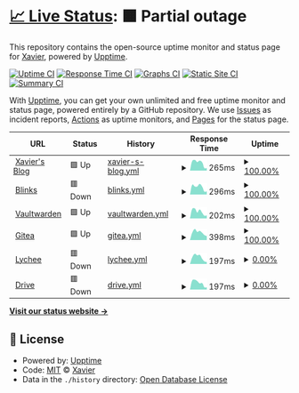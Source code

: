 # [📈 Live Status](https://ZhangXavier.github.io/upptime): <!--live status--> **🟧 Partial outage**

This repository contains the open-source uptime monitor and status page for [Xavier](www.zxavier.com), powered by [Upptime](https://github.com/upptime/upptime).

[![Uptime CI](https://github.com/ZhangXavier/upptime/workflows/Uptime%20CI/badge.svg)](https://github.com/ZhangXavier/upptime/actions?query=workflow%3A%22Uptime+CI%22)
[![Response Time CI](https://github.com/ZhangXavier/upptime/workflows/Response%20Time%20CI/badge.svg)](https://github.com/ZhangXavier/upptime/actions?query=workflow%3A%22Response+Time+CI%22)
[![Graphs CI](https://github.com/ZhangXavier/upptime/workflows/Graphs%20CI/badge.svg)](https://github.com/ZhangXavier/upptime/actions?query=workflow%3A%22Graphs+CI%22)
[![Static Site CI](https://github.com/ZhangXavier/upptime/workflows/Static%20Site%20CI/badge.svg)](https://github.com/ZhangXavier/upptime/actions?query=workflow%3A%22Static+Site+CI%22)
[![Summary CI](https://github.com/ZhangXavier/upptime/workflows/Summary%20CI/badge.svg)](https://github.com/ZhangXavier/upptime/actions?query=workflow%3A%22Summary+CI%22)

With [Upptime](https://upptime.js.org), you can get your own unlimited and free uptime monitor and status page, powered entirely by a GitHub repository. We use [Issues](https://github.com/ZhangXavier/upptime/issues) as incident reports, [Actions](https://github.com/ZhangXavier/upptime/actions) as uptime monitors, and [Pages](https://ZhangXavier.github.io/upptime) for the status page.

<!--start: status pages-->
<!-- This summary is generated by Upptime (https://github.com/upptime/upptime) -->
<!-- Do not edit this manually, your changes will be overwritten -->
<!-- prettier-ignore -->
| URL | Status | History | Response Time | Uptime |
| --- | ------ | ------- | ------------- | ------ |
| <img alt="" src="https://icons.duckduckgo.com/ip3/www.zxavier.com.ico" height="13"> [Xavier's Blog](https://www.zxavier.com) | 🟩 Up | [xavier-s-blog.yml](https://github.com/z-xavier/upptime/commits/HEAD/history/xavier-s-blog.yml) | <details><summary><img alt="Response time graph" src="./graphs/xavier-s-blog/response-time-week.png" height="20"> 265ms</summary><br><a href="https://z-xavier.github.io/upptime/history/xavier-s-blog"><img alt="Response time 254" src="https://img.shields.io/endpoint?url=https%3A%2F%2Fraw.githubusercontent.com%2Fz-xavier%2Fupptime%2FHEAD%2Fapi%2Fxavier-s-blog%2Fresponse-time.json"></a><br><a href="https://z-xavier.github.io/upptime/history/xavier-s-blog"><img alt="24-hour response time 86" src="https://img.shields.io/endpoint?url=https%3A%2F%2Fraw.githubusercontent.com%2Fz-xavier%2Fupptime%2FHEAD%2Fapi%2Fxavier-s-blog%2Fresponse-time-day.json"></a><br><a href="https://z-xavier.github.io/upptime/history/xavier-s-blog"><img alt="7-day response time 265" src="https://img.shields.io/endpoint?url=https%3A%2F%2Fraw.githubusercontent.com%2Fz-xavier%2Fupptime%2FHEAD%2Fapi%2Fxavier-s-blog%2Fresponse-time-week.json"></a><br><a href="https://z-xavier.github.io/upptime/history/xavier-s-blog"><img alt="30-day response time 278" src="https://img.shields.io/endpoint?url=https%3A%2F%2Fraw.githubusercontent.com%2Fz-xavier%2Fupptime%2FHEAD%2Fapi%2Fxavier-s-blog%2Fresponse-time-month.json"></a><br><a href="https://z-xavier.github.io/upptime/history/xavier-s-blog"><img alt="1-year response time 258" src="https://img.shields.io/endpoint?url=https%3A%2F%2Fraw.githubusercontent.com%2Fz-xavier%2Fupptime%2FHEAD%2Fapi%2Fxavier-s-blog%2Fresponse-time-year.json"></a></details> | <details><summary><a href="https://z-xavier.github.io/upptime/history/xavier-s-blog">100.00%</a></summary><a href="https://z-xavier.github.io/upptime/history/xavier-s-blog"><img alt="All-time uptime 99.54%" src="https://img.shields.io/endpoint?url=https%3A%2F%2Fraw.githubusercontent.com%2Fz-xavier%2Fupptime%2FHEAD%2Fapi%2Fxavier-s-blog%2Fuptime.json"></a><br><a href="https://z-xavier.github.io/upptime/history/xavier-s-blog"><img alt="24-hour uptime 100.00%" src="https://img.shields.io/endpoint?url=https%3A%2F%2Fraw.githubusercontent.com%2Fz-xavier%2Fupptime%2FHEAD%2Fapi%2Fxavier-s-blog%2Fuptime-day.json"></a><br><a href="https://z-xavier.github.io/upptime/history/xavier-s-blog"><img alt="7-day uptime 100.00%" src="https://img.shields.io/endpoint?url=https%3A%2F%2Fraw.githubusercontent.com%2Fz-xavier%2Fupptime%2FHEAD%2Fapi%2Fxavier-s-blog%2Fuptime-week.json"></a><br><a href="https://z-xavier.github.io/upptime/history/xavier-s-blog"><img alt="30-day uptime 100.00%" src="https://img.shields.io/endpoint?url=https%3A%2F%2Fraw.githubusercontent.com%2Fz-xavier%2Fupptime%2FHEAD%2Fapi%2Fxavier-s-blog%2Fuptime-month.json"></a><br><a href="https://z-xavier.github.io/upptime/history/xavier-s-blog"><img alt="1-year uptime 100.00%" src="https://img.shields.io/endpoint?url=https%3A%2F%2Fraw.githubusercontent.com%2Fz-xavier%2Fupptime%2FHEAD%2Fapi%2Fxavier-s-blog%2Fuptime-year.json"></a></details>
| <img alt="" src="https://icons.duckduckgo.com/ip3/url.zxavier.com.ico" height="13"> [Blinks](https://url.zxavier.com) | 🟥 Down | [blinks.yml](https://github.com/z-xavier/upptime/commits/HEAD/history/blinks.yml) | <details><summary><img alt="Response time graph" src="./graphs/blinks/response-time-week.png" height="20"> 296ms</summary><br><a href="https://z-xavier.github.io/upptime/history/blinks"><img alt="Response time 286" src="https://img.shields.io/endpoint?url=https%3A%2F%2Fraw.githubusercontent.com%2Fz-xavier%2Fupptime%2FHEAD%2Fapi%2Fblinks%2Fresponse-time.json"></a><br><a href="https://z-xavier.github.io/upptime/history/blinks"><img alt="24-hour response time 139" src="https://img.shields.io/endpoint?url=https%3A%2F%2Fraw.githubusercontent.com%2Fz-xavier%2Fupptime%2FHEAD%2Fapi%2Fblinks%2Fresponse-time-day.json"></a><br><a href="https://z-xavier.github.io/upptime/history/blinks"><img alt="7-day response time 296" src="https://img.shields.io/endpoint?url=https%3A%2F%2Fraw.githubusercontent.com%2Fz-xavier%2Fupptime%2FHEAD%2Fapi%2Fblinks%2Fresponse-time-week.json"></a><br><a href="https://z-xavier.github.io/upptime/history/blinks"><img alt="30-day response time 422" src="https://img.shields.io/endpoint?url=https%3A%2F%2Fraw.githubusercontent.com%2Fz-xavier%2Fupptime%2FHEAD%2Fapi%2Fblinks%2Fresponse-time-month.json"></a><br><a href="https://z-xavier.github.io/upptime/history/blinks"><img alt="1-year response time 302" src="https://img.shields.io/endpoint?url=https%3A%2F%2Fraw.githubusercontent.com%2Fz-xavier%2Fupptime%2FHEAD%2Fapi%2Fblinks%2Fresponse-time-year.json"></a></details> | <details><summary><a href="https://z-xavier.github.io/upptime/history/blinks">100.00%</a></summary><a href="https://z-xavier.github.io/upptime/history/blinks"><img alt="All-time uptime 99.59%" src="https://img.shields.io/endpoint?url=https%3A%2F%2Fraw.githubusercontent.com%2Fz-xavier%2Fupptime%2FHEAD%2Fapi%2Fblinks%2Fuptime.json"></a><br><a href="https://z-xavier.github.io/upptime/history/blinks"><img alt="24-hour uptime 99.99%" src="https://img.shields.io/endpoint?url=https%3A%2F%2Fraw.githubusercontent.com%2Fz-xavier%2Fupptime%2FHEAD%2Fapi%2Fblinks%2Fuptime-day.json"></a><br><a href="https://z-xavier.github.io/upptime/history/blinks"><img alt="7-day uptime 100.00%" src="https://img.shields.io/endpoint?url=https%3A%2F%2Fraw.githubusercontent.com%2Fz-xavier%2Fupptime%2FHEAD%2Fapi%2Fblinks%2Fuptime-week.json"></a><br><a href="https://z-xavier.github.io/upptime/history/blinks"><img alt="30-day uptime 99.96%" src="https://img.shields.io/endpoint?url=https%3A%2F%2Fraw.githubusercontent.com%2Fz-xavier%2Fupptime%2FHEAD%2Fapi%2Fblinks%2Fuptime-month.json"></a><br><a href="https://z-xavier.github.io/upptime/history/blinks"><img alt="1-year uptime 99.99%" src="https://img.shields.io/endpoint?url=https%3A%2F%2Fraw.githubusercontent.com%2Fz-xavier%2Fupptime%2FHEAD%2Fapi%2Fblinks%2Fuptime-year.json"></a></details>
| <img alt="" src="https://icons.duckduckgo.com/ip3/bw.zxavier.com.ico" height="13"> [Vaultwarden](https://bw.zxavier.com) | 🟩 Up | [vaultwarden.yml](https://github.com/z-xavier/upptime/commits/HEAD/history/vaultwarden.yml) | <details><summary><img alt="Response time graph" src="./graphs/vaultwarden/response-time-week.png" height="20"> 202ms</summary><br><a href="https://z-xavier.github.io/upptime/history/vaultwarden"><img alt="Response time 200" src="https://img.shields.io/endpoint?url=https%3A%2F%2Fraw.githubusercontent.com%2Fz-xavier%2Fupptime%2FHEAD%2Fapi%2Fvaultwarden%2Fresponse-time.json"></a><br><a href="https://z-xavier.github.io/upptime/history/vaultwarden"><img alt="24-hour response time 89" src="https://img.shields.io/endpoint?url=https%3A%2F%2Fraw.githubusercontent.com%2Fz-xavier%2Fupptime%2FHEAD%2Fapi%2Fvaultwarden%2Fresponse-time-day.json"></a><br><a href="https://z-xavier.github.io/upptime/history/vaultwarden"><img alt="7-day response time 202" src="https://img.shields.io/endpoint?url=https%3A%2F%2Fraw.githubusercontent.com%2Fz-xavier%2Fupptime%2FHEAD%2Fapi%2Fvaultwarden%2Fresponse-time-week.json"></a><br><a href="https://z-xavier.github.io/upptime/history/vaultwarden"><img alt="30-day response time 222" src="https://img.shields.io/endpoint?url=https%3A%2F%2Fraw.githubusercontent.com%2Fz-xavier%2Fupptime%2FHEAD%2Fapi%2Fvaultwarden%2Fresponse-time-month.json"></a><br><a href="https://z-xavier.github.io/upptime/history/vaultwarden"><img alt="1-year response time 204" src="https://img.shields.io/endpoint?url=https%3A%2F%2Fraw.githubusercontent.com%2Fz-xavier%2Fupptime%2FHEAD%2Fapi%2Fvaultwarden%2Fresponse-time-year.json"></a></details> | <details><summary><a href="https://z-xavier.github.io/upptime/history/vaultwarden">100.00%</a></summary><a href="https://z-xavier.github.io/upptime/history/vaultwarden"><img alt="All-time uptime 99.58%" src="https://img.shields.io/endpoint?url=https%3A%2F%2Fraw.githubusercontent.com%2Fz-xavier%2Fupptime%2FHEAD%2Fapi%2Fvaultwarden%2Fuptime.json"></a><br><a href="https://z-xavier.github.io/upptime/history/vaultwarden"><img alt="24-hour uptime 100.00%" src="https://img.shields.io/endpoint?url=https%3A%2F%2Fraw.githubusercontent.com%2Fz-xavier%2Fupptime%2FHEAD%2Fapi%2Fvaultwarden%2Fuptime-day.json"></a><br><a href="https://z-xavier.github.io/upptime/history/vaultwarden"><img alt="7-day uptime 100.00%" src="https://img.shields.io/endpoint?url=https%3A%2F%2Fraw.githubusercontent.com%2Fz-xavier%2Fupptime%2FHEAD%2Fapi%2Fvaultwarden%2Fuptime-week.json"></a><br><a href="https://z-xavier.github.io/upptime/history/vaultwarden"><img alt="30-day uptime 100.00%" src="https://img.shields.io/endpoint?url=https%3A%2F%2Fraw.githubusercontent.com%2Fz-xavier%2Fupptime%2FHEAD%2Fapi%2Fvaultwarden%2Fuptime-month.json"></a><br><a href="https://z-xavier.github.io/upptime/history/vaultwarden"><img alt="1-year uptime 99.98%" src="https://img.shields.io/endpoint?url=https%3A%2F%2Fraw.githubusercontent.com%2Fz-xavier%2Fupptime%2FHEAD%2Fapi%2Fvaultwarden%2Fuptime-year.json"></a></details>
| <img alt="" src="https://icons.duckduckgo.com/ip3/git.zxavier.com.ico" height="13"> [Gitea](https://git.zxavier.com) | 🟩 Up | [gitea.yml](https://github.com/z-xavier/upptime/commits/HEAD/history/gitea.yml) | <details><summary><img alt="Response time graph" src="./graphs/gitea/response-time-week.png" height="20"> 398ms</summary><br><a href="https://z-xavier.github.io/upptime/history/gitea"><img alt="Response time 868" src="https://img.shields.io/endpoint?url=https%3A%2F%2Fraw.githubusercontent.com%2Fz-xavier%2Fupptime%2FHEAD%2Fapi%2Fgitea%2Fresponse-time.json"></a><br><a href="https://z-xavier.github.io/upptime/history/gitea"><img alt="24-hour response time 209" src="https://img.shields.io/endpoint?url=https%3A%2F%2Fraw.githubusercontent.com%2Fz-xavier%2Fupptime%2FHEAD%2Fapi%2Fgitea%2Fresponse-time-day.json"></a><br><a href="https://z-xavier.github.io/upptime/history/gitea"><img alt="7-day response time 398" src="https://img.shields.io/endpoint?url=https%3A%2F%2Fraw.githubusercontent.com%2Fz-xavier%2Fupptime%2FHEAD%2Fapi%2Fgitea%2Fresponse-time-week.json"></a><br><a href="https://z-xavier.github.io/upptime/history/gitea"><img alt="30-day response time 412" src="https://img.shields.io/endpoint?url=https%3A%2F%2Fraw.githubusercontent.com%2Fz-xavier%2Fupptime%2FHEAD%2Fapi%2Fgitea%2Fresponse-time-month.json"></a><br><a href="https://z-xavier.github.io/upptime/history/gitea"><img alt="1-year response time 440" src="https://img.shields.io/endpoint?url=https%3A%2F%2Fraw.githubusercontent.com%2Fz-xavier%2Fupptime%2FHEAD%2Fapi%2Fgitea%2Fresponse-time-year.json"></a></details> | <details><summary><a href="https://z-xavier.github.io/upptime/history/gitea">100.00%</a></summary><a href="https://z-xavier.github.io/upptime/history/gitea"><img alt="All-time uptime 71.45%" src="https://img.shields.io/endpoint?url=https%3A%2F%2Fraw.githubusercontent.com%2Fz-xavier%2Fupptime%2FHEAD%2Fapi%2Fgitea%2Fuptime.json"></a><br><a href="https://z-xavier.github.io/upptime/history/gitea"><img alt="24-hour uptime 100.00%" src="https://img.shields.io/endpoint?url=https%3A%2F%2Fraw.githubusercontent.com%2Fz-xavier%2Fupptime%2FHEAD%2Fapi%2Fgitea%2Fuptime-day.json"></a><br><a href="https://z-xavier.github.io/upptime/history/gitea"><img alt="7-day uptime 100.00%" src="https://img.shields.io/endpoint?url=https%3A%2F%2Fraw.githubusercontent.com%2Fz-xavier%2Fupptime%2FHEAD%2Fapi%2Fgitea%2Fuptime-week.json"></a><br><a href="https://z-xavier.github.io/upptime/history/gitea"><img alt="30-day uptime 100.00%" src="https://img.shields.io/endpoint?url=https%3A%2F%2Fraw.githubusercontent.com%2Fz-xavier%2Fupptime%2FHEAD%2Fapi%2Fgitea%2Fuptime-month.json"></a><br><a href="https://z-xavier.github.io/upptime/history/gitea"><img alt="1-year uptime 97.92%" src="https://img.shields.io/endpoint?url=https%3A%2F%2Fraw.githubusercontent.com%2Fz-xavier%2Fupptime%2FHEAD%2Fapi%2Fgitea%2Fuptime-year.json"></a></details>
| <img alt="" src="https://icons.duckduckgo.com/ip3/image.zxavier.com.ico" height="13"> [Lychee](https://image.zxavier.com) | 🟥 Down | [lychee.yml](https://github.com/z-xavier/upptime/commits/HEAD/history/lychee.yml) | <details><summary><img alt="Response time graph" src="./graphs/lychee/response-time-week.png" height="20"> 197ms</summary><br><a href="https://z-xavier.github.io/upptime/history/lychee"><img alt="Response time 344" src="https://img.shields.io/endpoint?url=https%3A%2F%2Fraw.githubusercontent.com%2Fz-xavier%2Fupptime%2FHEAD%2Fapi%2Flychee%2Fresponse-time.json"></a><br><a href="https://z-xavier.github.io/upptime/history/lychee"><img alt="24-hour response time 57" src="https://img.shields.io/endpoint?url=https%3A%2F%2Fraw.githubusercontent.com%2Fz-xavier%2Fupptime%2FHEAD%2Fapi%2Flychee%2Fresponse-time-day.json"></a><br><a href="https://z-xavier.github.io/upptime/history/lychee"><img alt="7-day response time 197" src="https://img.shields.io/endpoint?url=https%3A%2F%2Fraw.githubusercontent.com%2Fz-xavier%2Fupptime%2FHEAD%2Fapi%2Flychee%2Fresponse-time-week.json"></a><br><a href="https://z-xavier.github.io/upptime/history/lychee"><img alt="30-day response time 211" src="https://img.shields.io/endpoint?url=https%3A%2F%2Fraw.githubusercontent.com%2Fz-xavier%2Fupptime%2FHEAD%2Fapi%2Flychee%2Fresponse-time-month.json"></a><br><a href="https://z-xavier.github.io/upptime/history/lychee"><img alt="1-year response time 271" src="https://img.shields.io/endpoint?url=https%3A%2F%2Fraw.githubusercontent.com%2Fz-xavier%2Fupptime%2FHEAD%2Fapi%2Flychee%2Fresponse-time-year.json"></a></details> | <details><summary><a href="https://z-xavier.github.io/upptime/history/lychee">0.00%</a></summary><a href="https://z-xavier.github.io/upptime/history/lychee"><img alt="All-time uptime 68.09%" src="https://img.shields.io/endpoint?url=https%3A%2F%2Fraw.githubusercontent.com%2Fz-xavier%2Fupptime%2FHEAD%2Fapi%2Flychee%2Fuptime.json"></a><br><a href="https://z-xavier.github.io/upptime/history/lychee"><img alt="24-hour uptime 0.00%" src="https://img.shields.io/endpoint?url=https%3A%2F%2Fraw.githubusercontent.com%2Fz-xavier%2Fupptime%2FHEAD%2Fapi%2Flychee%2Fuptime-day.json"></a><br><a href="https://z-xavier.github.io/upptime/history/lychee"><img alt="7-day uptime 0.00%" src="https://img.shields.io/endpoint?url=https%3A%2F%2Fraw.githubusercontent.com%2Fz-xavier%2Fupptime%2FHEAD%2Fapi%2Flychee%2Fuptime-week.json"></a><br><a href="https://z-xavier.github.io/upptime/history/lychee"><img alt="30-day uptime 0.00%" src="https://img.shields.io/endpoint?url=https%3A%2F%2Fraw.githubusercontent.com%2Fz-xavier%2Fupptime%2FHEAD%2Fapi%2Flychee%2Fuptime-month.json"></a><br><a href="https://z-xavier.github.io/upptime/history/lychee"><img alt="1-year uptime 29.38%" src="https://img.shields.io/endpoint?url=https%3A%2F%2Fraw.githubusercontent.com%2Fz-xavier%2Fupptime%2FHEAD%2Fapi%2Flychee%2Fuptime-year.json"></a></details>
| <img alt="" src="https://icons.duckduckgo.com/ip3/drive.zxavier.com.ico" height="13"> [Drive](https://drive.zxavier.com) | 🟥 Down | [drive.yml](https://github.com/z-xavier/upptime/commits/HEAD/history/drive.yml) | <details><summary><img alt="Response time graph" src="./graphs/drive/response-time-week.png" height="20"> 197ms</summary><br><a href="https://z-xavier.github.io/upptime/history/drive"><img alt="Response time 195" src="https://img.shields.io/endpoint?url=https%3A%2F%2Fraw.githubusercontent.com%2Fz-xavier%2Fupptime%2FHEAD%2Fapi%2Fdrive%2Fresponse-time.json"></a><br><a href="https://z-xavier.github.io/upptime/history/drive"><img alt="24-hour response time 65" src="https://img.shields.io/endpoint?url=https%3A%2F%2Fraw.githubusercontent.com%2Fz-xavier%2Fupptime%2FHEAD%2Fapi%2Fdrive%2Fresponse-time-day.json"></a><br><a href="https://z-xavier.github.io/upptime/history/drive"><img alt="7-day response time 197" src="https://img.shields.io/endpoint?url=https%3A%2F%2Fraw.githubusercontent.com%2Fz-xavier%2Fupptime%2FHEAD%2Fapi%2Fdrive%2Fresponse-time-week.json"></a><br><a href="https://z-xavier.github.io/upptime/history/drive"><img alt="30-day response time 218" src="https://img.shields.io/endpoint?url=https%3A%2F%2Fraw.githubusercontent.com%2Fz-xavier%2Fupptime%2FHEAD%2Fapi%2Fdrive%2Fresponse-time-month.json"></a><br><a href="https://z-xavier.github.io/upptime/history/drive"><img alt="1-year response time 200" src="https://img.shields.io/endpoint?url=https%3A%2F%2Fraw.githubusercontent.com%2Fz-xavier%2Fupptime%2FHEAD%2Fapi%2Fdrive%2Fresponse-time-year.json"></a></details> | <details><summary><a href="https://z-xavier.github.io/upptime/history/drive">0.00%</a></summary><a href="https://z-xavier.github.io/upptime/history/drive"><img alt="All-time uptime 93.29%" src="https://img.shields.io/endpoint?url=https%3A%2F%2Fraw.githubusercontent.com%2Fz-xavier%2Fupptime%2FHEAD%2Fapi%2Fdrive%2Fuptime.json"></a><br><a href="https://z-xavier.github.io/upptime/history/drive"><img alt="24-hour uptime 0.00%" src="https://img.shields.io/endpoint?url=https%3A%2F%2Fraw.githubusercontent.com%2Fz-xavier%2Fupptime%2FHEAD%2Fapi%2Fdrive%2Fuptime-day.json"></a><br><a href="https://z-xavier.github.io/upptime/history/drive"><img alt="7-day uptime 0.00%" src="https://img.shields.io/endpoint?url=https%3A%2F%2Fraw.githubusercontent.com%2Fz-xavier%2Fupptime%2FHEAD%2Fapi%2Fdrive%2Fuptime-week.json"></a><br><a href="https://z-xavier.github.io/upptime/history/drive"><img alt="30-day uptime 10.50%" src="https://img.shields.io/endpoint?url=https%3A%2F%2Fraw.githubusercontent.com%2Fz-xavier%2Fupptime%2FHEAD%2Fapi%2Fdrive%2Fuptime-month.json"></a><br><a href="https://z-xavier.github.io/upptime/history/drive"><img alt="1-year uptime 92.54%" src="https://img.shields.io/endpoint?url=https%3A%2F%2Fraw.githubusercontent.com%2Fz-xavier%2Fupptime%2FHEAD%2Fapi%2Fdrive%2Fuptime-year.json"></a></details>

<!--end: status pages-->

[**Visit our status website →**](https://ZhangXavier.github.io/upptime)

## 📄 License

- Powered by: [Upptime](https://github.com/upptime/upptime)
- Code: [MIT](./LICENSE) © [Xavier](www.zxavier.com)
- Data in the `./history` directory: [Open Database License](https://opendatacommons.org/licenses/odbl/1-0/)
